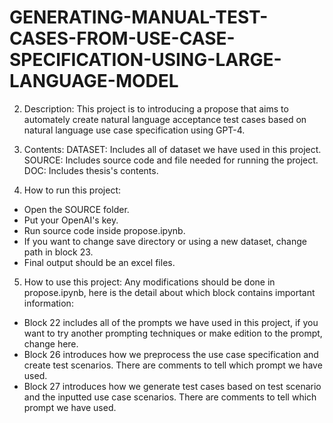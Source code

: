 # GENERATING-MANUAL-TEST-CASES-FROM-USE-CASE-SPECIFICATION-USING-LARGE-LANGUAGE-MODEL

2. Description:
   This project is to introducing a propose that aims to automately create natural language acceptance test cases based on natural language use case specification using GPT-4.

3. Contents:
   DATASET: Includes all of dataset we have used in this project.
   SOURCE: Includes source code and file needed for running the project.
   DOC: Includes thesis's contents.

4. How to run this project:

- Open the SOURCE folder.
- Put your OpenAI's key.
- Run source code inside propose.ipynb.
- If you want to change save directory or using a new dataset, change path in block 23.
- Final output should be an excel files.

5. How to use this project:
   Any modifications should be done in propose.ipynb, here is the detail about which block contains important information:

- Block 22 includes all of the prompts we have used in this project, if you want to try another prompting techniques or make edition to the prompt, change here.
- Block 26 introduces how we preprocess the use case specification and create test scenarios. There are comments to tell which prompt we have used.
- Block 27 introduces how we generate test cases based on test scenario and the inputted use case scenarios. There are comments to tell which prompt we have used.
